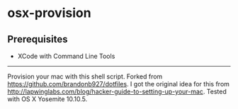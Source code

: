 # osx-provision

## Prerequisites

- XCode with Command Line Tools

----------
Provision your mac with this shell script. Forked from https://github.com/brandonb927/dotfiles. I got the original idea for this from http://lapwinglabs.com/blog/hacker-guide-to-setting-up-your-mac. Tested with OS X Yosemite 10.10.5.
